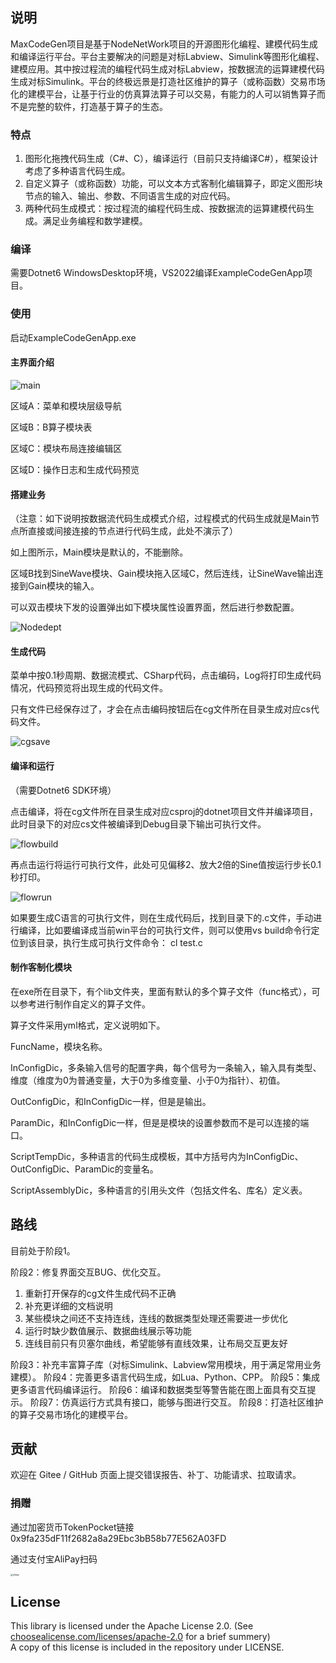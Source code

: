 ## 说明

MaxCodeGen项目是基于NodeNetWork项目的开源图形化编程、建模代码生成和编译运行平台。平台主要解决的问题是对标Labview、Simulink等图形化编程、建模应用。其中按过程流的编程代码生成对标Labview，按数据流的运算建模代码生成对标Simulink。平台的终极远景是打造社区维护的算子（或称函数）交易市场化的建模平台，让基于行业的仿真算法算子可以交易，有能力的人可以销售算子而不是完整的软件，打造基于算子的生态。

### 特点

1. 图形化拖拽代码生成（C#、C），编译运行（目前只支持编译C#），框架设计考虑了多种语言代码生成。
2. 自定义算子（或称函数）功能，可以文本方式客制化编辑算子，即定义图形块节点的输入、输出、参数、不同语言生成的对应代码。
3. 两种代码生成模式：按过程流的编程代码生成、按数据流的运算建模代码生成。满足业务编程和数学建模。

### 编译

需要Dotnet6 WindowsDesktop环境，VS2022编译ExampleCodeGenApp项目。

### 使用

启动ExampleCodeGenApp.exe

#### 主界面介绍

![main](doc/image/main.png)

区域A：菜单和模块层级导航

区域B：B算子模块表

区域C：模块布局连接编辑区

区域D：操作日志和生成代码预览

#### 搭建业务

（注意：如下说明按数据流代码生成模式介绍，过程模式的代码生成就是Main节点所直接或间接连接的节点进行代码生成，此处不演示了）

如上图所示，Main模块是默认的，不能删除。

区域B找到SineWave模块、Gain模块拖入区域C，然后连线，让SineWave输出连接到Gain模块的输入。

可以双击模块下发的设置弹出如下模块属性设置界面，然后进行参数配置。

![Nodedept](doc/image/Nodedept.png)

#### 生成代码

菜单中按0.1秒周期、数据流模式、CSharp代码，点击编码，Log将打印生成代码情况，代码预览将出现生成的代码文件。

只有文件已经保存过了，才会在点击编码按钮后在cg文件所在目录生成对应cs代码文件。

![cgsave](doc/image/cgsave.png)

#### 编译和运行

（需要Dotnet6 SDK环境）

点击编译，将在cg文件所在目录生成对应csproj的dotnet项目文件并编译项目，此时目录下的对应cs文件被编译到Debug目录下输出可执行文件。

![flowbuild](doc/image/flowbuild.png)

再点击运行将运行可执行文件，此处可见偏移2、放大2倍的Sine值按运行步长0.1秒打印。

![flowrun](doc/image/flowrun.png)



如果要生成C语言的可执行文件，则在生成代码后，找到目录下的.c文件，手动进行编译，比如要编译成当前win平台的可执行文件，则可以使用vs build命令行定位到该目录，执行生成可执行文件命令： cl test.c

#### 制作客制化模块

在exe所在目录下，有个lib文件夹，里面有默认的多个算子文件（func格式），可以参考进行制作自定义的算子文件。

算子文件采用yml格式，定义说明如下。

FuncName，模块名称。

InConfigDic，多条输入信号的配置字典，每个信号为一条输入，输入具有类型、维度（维度为0为普通变量，大于0为多维变量、小于0为指针）、初值。

OutConfigDic，和InConfigDic一样，但是是输出。

ParamDic，和InConfigDic一样，但是是模块的设置参数而不是可以连接的端口。

ScriptTempDic，多种语言的代码生成模板，其中方括号内为InConfigDic、OutConfigDic、ParamDic的变量名。

ScriptAssemblyDic，多种语言的引用头文件（包括文件名、库名）定义表。

## 路线
目前处于阶段1。

阶段2：修复界面交互BUG、优化交互。
1. 重新打开保存的cg文件生成代码不正确
2. 补充更详细的文档说明
3. 某些模块之间还不支持连线，连线的数据类型处理还需要进一步优化
4. 运行时缺少数值展示、数据曲线展示等功能
5. 连线目前只有贝塞尔曲线，希望能够有直线效果，让布局交互更友好

阶段3：补充丰富算子库（对标Simulink、Labview常用模块，用于满足常用业务建模）。
阶段4：完善更多语言代码生成，如Lua、Python、CPP。
阶段5：集成更多语言代码编译运行。
阶段6：编译和数据类型等警告能在图上面具有交互提示。
阶段7：仿真运行方式具有接口，能够与图进行交互。
阶段8：打造社区维护的算子交易市场化的建模平台。

## 贡献
欢迎在 Gitee / GitHub 页面上提交错误报告、补丁、功能请求、拉取请求。

### 捐赠

通过加密货币TokenPocket链接0x9fa235dF11f2682a8a29Ebc3bB58b77E562A03FD

通过支付宝AliPay扫码

<img src="doc/image/alipay.jpg" alt="alipay" style="zoom: 25%;" />

## License

This library is licensed under the Apache License 2.0. (See [choosealicense.com/licenses/apache-2.0](https://choosealicense.com/licenses/apache-2.0) for a brief summery)  
A copy of this license is included in the repository under LICENSE.